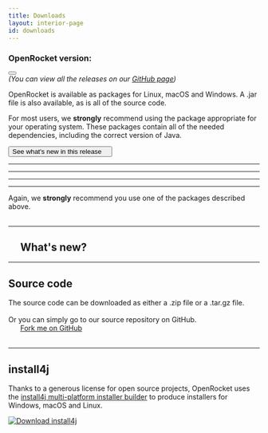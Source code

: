 ```yaml
---
title: Downloads
layout: interior-page
id: downloads
---
```


<div class="version-section">
  <h3 class="version-header">OpenRocket version: </h3>
  <div class="dropdown">
    <button class="dropbtn dropbtn-light" id="dropbtn"></button>
    <div id="dropdown-content" class="dropdown-content">
      <!-- Will be populated by fill_downloads.js script -->
    </div>
  </div>
  <div class="github-link"><i>(You can view all the releases on our <a href="https://github.com/openrocket/openrocket/releases">GitHub page</a>)</i></div>
</div>

OpenRocket is available as packages for Linux, macOS and Windows.  A .jar file
is also available, as is all of the source code.

For most users, we **strongly** recommend using the package
appropriate for your operating system. These packages contain all of
the needed dependencies, including the correct version of Java.

<button id='button-whats-new' onclick="scrollToSection('whats-new')" type="button" class="whats-new-btn btn btn-red">
          See what's new in this release <i class="fa-solid fa-arrow-down" style="margin-left: 1em"></i></button>

<hr class="separator-downloads"/>

<!-- All the download content is generated by fill_downloads.js -->
<div id="downloads-content">
  <!-- Windows -->
  <div id="content-Windows" class="download-content-OS"></div>

  <hr class="separator-downloads"/>

  <!-- macOS -->
  <div id="content-macOS" class="download-content-OS"></div>

  <hr class="separator-downloads"/>

  <!-- Linux -->
  <div id="content-Linux" class="download-content-OS"></div>

  <hr class="separator-downloads"/>

  <!-- JAR -->
  <div id="content-JAR" class="download-content-OS">
    Again, we <b>strongly</b> recommend you use one of the packages described above.<br/>
  </div>

  <br>
</div>

<hr class="thick-separator"/>

<!-- What's new -->
<div id="whats-new">
  <h2><i class="fa-solid fa-bullhorn" style="margin-right: 1.5rem; color: #ec5f5f;"></i>What's new?</h2>
  <div id="content-whats-new"></div>
  <hr class="thin-separator"/>
</div>

<!-- Source code -->
<div id="content-source">
  <h2>Source code</h2>
  The source code can be downloaded as either a .zip file or a .tar.gz file. 
  <div>
    <a id="source-zip" class="btn btn-primary btn-lg" role="button"></a>  
    <a id="source-tar.gz" class="btn btn-primary btn-lg" role="button"></a>
  </div>

  <br>
  Or you can simply go to our source repository on GitHub. 
  <div>
    <a class="btn btn-success btn-lg" href="https://github.com/openrocket/openrocket" target="_blank" role="button">
      <i class="fa-brands fa-github" style="margin-right: 1.5rem"></i>
      Fork me on GitHub
    </a>
  </div>
</div>

<br>
<hr/>

## install4j
Thanks to a generous license for open source projects, OpenRocket uses
the [install4j multi-platform installer builder](https://www.ej-technologies.com/products/install4j/overview.html) to produce installers for Windows, macOS and Linux. 

<a href="https://www.ej-technologies.com/products/install4j/overview.html" role="button">
    <img alt="Download install4j" src="/img/install4j_download_btn.png">
</a>

<link rel="stylesheet" href="/css/downloads.css">

<script type="text/javascript" src="/downloads/downloads_config.js" defer></script>
<script type="text/javascript" src="/js/whats-new.js" defer></script>
<script type="text/javascript" src="/js/fill_downloads.js" defer></script>
<script type="text/javascript" src="/js/collapsible.js" defer></script>
<script>
  window.onload = function() {
    attachCollapsibleListeners();
  }
</script>